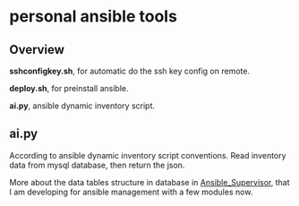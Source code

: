 # personal ansible tools
## Overview
**sshconfigkey.sh**, for automatic do the ssh key config on remote.

**deploy.sh**, for preinstall ansible.

**ai.py**, ansible dynamic inventory script.

## ai.py
According to ansible dynamic inventory script conventions. 
Read inventory data from mysql database,
then return the json.

More about the data tables structure in database in [Ansible_Supervisor](https://github.com/Lucas0418/ansible_supervisor),
that I am developing for ansible management with a few modules now.
